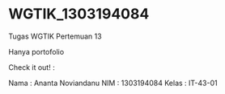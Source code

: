 # WGTIK_1303194084
Tugas WGTIK Pertemuan 13

Hanya portofolio 

Check it out! : 

Nama : Ananta Noviandanu
NIM : 1303194084
Kelas : IT-43-01
